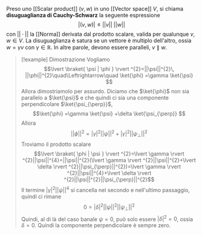 Preso uno [[Scalar product]] $(v,w)$ in uno [[Vector space]] $V$, si chiama **disuguaglianza di Cauchy-Schwarz** la seguente espressione
$$|(v,w)|\leq||v||\;||w||$$
con $||\cdot||$ la [[Norma]] derivata dal prodotto scalare, valida per qualunque $v,w\in V$. La disuguaglianza è satura se un vettore è multiplo dell'altro, ossia $w=\gamma v$ con $\gamma \in \mathbb{R}$. In altre parole, devono essere paralleli, $v\parallel w$.

> [!example] Dimostrazione
> Vogliamo
> $$\lvert \braket{ \psi | \phi }  \rvert ^{2}=||\psi||^{2}\, ||\phi||^{2}\quad\Leftrightarrow\quad \ket{\phi} =\gamma \ket{\psi} $$
> Allora dimostriamolo per assurdo. Diciamo che $\ket{\phi}$ non sia parallelo a $\ket{\psi}$ e che quindi ci sia una componente perpendicolare $\ket{\psi_{\perp}}$,
> $$\ket{\phi} =\gamma \ket{\psi} +\delta \ket{\psi_{\perp}} $$
> Allora
> $$||\phi||^{2}=\lvert \gamma \rvert ^{2}||\psi||^{2}+\lvert \gamma \rvert ^{2}||\psi_{\perp}||^{2}$$
> Troviamo il prodotto scalare
> $$\lvert \braket{ \phi | \psi }  \rvert ^{2}=\lvert \gamma \rvert ^{2}||\psi||^{4}=||\psi||^{2}(\lvert \gamma \rvert ^{2}||\psi||^{2}+\lvert \delta \rvert ^{2}||\psi_{\perp}||^{2})=\lvert \gamma \rvert ^{2}||\psi||^{4}+\lvert \delta \rvert ^{2}||\psi||^{2}||\psi_{\perp}||^{2}$$
> Il termine $\lvert \gamma \rvert^{2}||\psi||^{4}$ si cancella nel secondo e nell'ultimo passaggio, quindi ci rimane
> $$0=\lvert \delta \rvert ^{2}||\psi||^{2}||\psi_{\perp}||^{2}$$
> Quindi, al di là del caso banale $\psi=0$, può solo essere $\lvert \delta \rvert^{2}=0$, ossia $\delta=0$. Quindi la componente perpendicolare è sempre zero.
